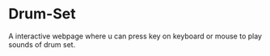 # Drum-Set
A interactive webpage where u can press key on keyboard or mouse to play sounds of drum set.
